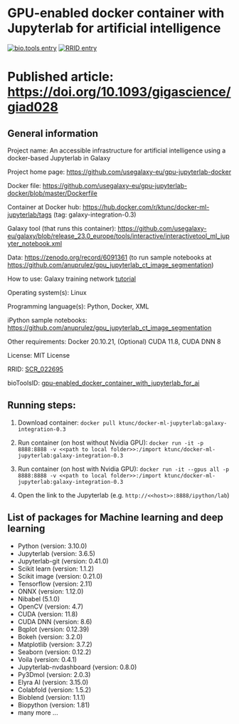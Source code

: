 # GPU-enabled docker container with Jupyterlab for artificial intelligence

[![bio.tools entry](https://img.shields.io/badge/bio.tools-gpu-enabled_docker_container_with_jupyterlab_for_ai.svg)](https://bio.tools/gpu-enabled_docker_container_with_jupyterlab_for_ai) [![RRID entry](https://img.shields.io/badge/RRID-SCR_022695-blue.svg)](https://scicrunch.org/resources/about/registry/SCR_022695)

# Published article: https://doi.org/10.1093/gigascience/giad028

## General information

Project name: An accessible infrastructure for artificial intelligence using a docker-based Jupyterlab in Galaxy

Project home page: https://github.com/usegalaxy-eu/gpu-jupyterlab-docker

Docker file: https://github.com/usegalaxy-eu/gpu-jupyterlab-docker/blob/master/Dockerfile

Container at Docker hub: https://hub.docker.com/r/ktunc/docker-ml-jupyterlab/tags (tag: galaxy-integration-0.3)

Galaxy tool (that runs this container): https://github.com/usegalaxy-eu/galaxy/blob/release_23.0_europe/tools/interactive/interactivetool_ml_jupyter_notebook.xml

Data: https://zenodo.org/record/6091361 (to run sample notebooks at https://github.com/anuprulez/gpu_jupyterlab_ct_image_segmentation)

How to use: Galaxy training network [tutorial](https://training.galaxyproject.org/training-material/topics/statistics/tutorials/gpu_jupyter_lab/tutorial.html)

Operating system(s): Linux

Programming language(s): Python, Docker, XML

iPython sample notebooks: https://github.com/anuprulez/gpu_jupyterlab_ct_image_segmentation

Other requirements: Docker 20.10.21, (Optional) CUDA 11.8, CUDA DNN 8

License: MIT License

RRID: [SCR_022695](https://scicrunch.org/resources/about/registry/SCR_022695)

bioToolsID: [gpu-enabled_docker_container_with_jupyterlab_for_ai](https://bio.tools/gpu-enabled_docker_container_with_jupyterlab_for_ai)


## Running steps:

1. Download container: `docker pull ktunc/docker-ml-jupyterlab:galaxy-integration-0.3`

2. Run container (on host without Nvidia GPU): `docker run -it -p 8888:8888 -v <<path to local folder>>:/import ktunc/docker-ml-jupyterlab:galaxy-integration-0.3`

3. Run container (on host with Nvidia GPU): `docker run -it --gpus all -p 8888:8888 -v <<path to local folder>>:/import ktunc/docker-ml-jupyterlab:galaxy-integration-0.3`

4. Open the link to the Jupyterlab (e.g. `http://<<host>>:8888/ipython/lab`)

## List of packages for Machine learning and deep learning

- Python (version: 3.10.0)
- Jupyterlab (version: 3.6.5)
- Jupyterlab-git (version: 0.41.0)
- Scikit learn (version: 1.1.2)
- Scikit image (version: 0.21.0)
- Tensorflow (version: 2.11)
- ONNX (version: 1.12.0)
- Nibabel (5.1.0)
- OpenCV (version: 4.7)
- CUDA (version: 11.8)
- CUDA DNN (version: 8.6)
- Bqplot (version: 0.12.39)
- Bokeh (version: 3.2.0)
- Matplotlib (version: 3.7.2)
- Seaborn (version: 0.12.2)
- Voila (version: 0.4.1)
- Jupyterlab-nvdashboard (version: 0.8.0)
- Py3Dmol (version: 2.0.3)
- Elyra AI (version: 3.15.0)
- Colabfold (version: 1.5.2)
- Bioblend (version: 1.1.1)
- Biopython (version: 1.81)
- many more ...
